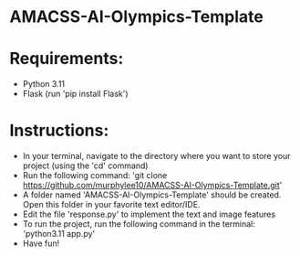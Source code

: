# AMACSS-AI-Olympics-Template

# Requirements:
- Python 3.11
- Flask (run 'pip install Flask')

# Instructions:
- In your terminal, navigate to the directory where you want to store your project (using the 'cd' command)
- Run the following command: 'git clone https://github.com/murphylee10/AMACSS-AI-Olympics-Template.git'
- A folder named 'AMACSS-AI-Olympics-Template' should be created. Open this folder in your favorite text editor/IDE.
- Edit the file 'response.py' to implement the text and image features
- To run the project, run the following command in the terminal: 'python3.11 app.py'
- Have fun!
